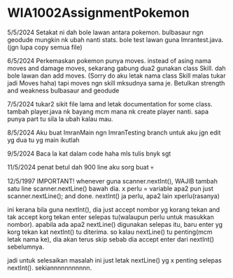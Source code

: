 # WIA1002AssignmentPokemon

5/5/2024
Setakat ni dah bole lawan antara pokemon. bulbasaur ngn geodude mungkin nk ubah nanti stats. bole test lawan guna Imrantest.java.
(jgn lupa copy semua file)

6/5/2024
Perkemaskan pokemon punya moves. instead of asing nama moves and damage moves, sekarang gabung dua2 gunakan class Skill. dah bole lawan dan add moves.
(Sorry do aku letak nama class Skill malas tukar jadi Moves haha) tapi moves ngn skill mksudnya sama je.
Betulkan strength and weakness bulbasaur and geodude


7/5/2024
tukar2 sikit file lama and letak documentation for some class.
tambah player.java nk bayang mcm mana nk create player nanti.
sapa punya part tu sila la ubah kalau mau.

8/5/2024
Aku buat ImranMain ngn ImranTesting branch untuk aku
jgn edit yg dua tu
yg main ikutlah

9/5/2024
Baca la kat dalam code haha mls tulis bnyk sgt

11/5/2024
penat betul dah 900 line aku sorg buat 💀

12/5/1997
IMPORTANT!
whenever guna scanner.nextInt(), WAJIB tambah satu line scanner.nextLine() bawah dia. x perlu = variable apa2 pun just scanner.nextLine(); and done. nextInt() ja perlu, apa2 lain xperlu(rasanya)

ini kerana bila guna nextInt(), dia just accept nombor yg korang tekan and tak accept korg tekan enter selepas tu(walaupun perlu untuk masukkan nombor). apabila ada apa2 nextLine() digunakan selepas itu, baru enter yg korg tekan kat nextInt() tu diterima. so kalau nextLine() tu penting(mcm letak nama ke), dia akan terus skip sebab dia accept enter dari nextInt() sebelumnya.

jadi untuk selesaikan masalah ini just letak nextLine() yg x penting selepas nextInt(). sekiannnnnnnnnnn.
